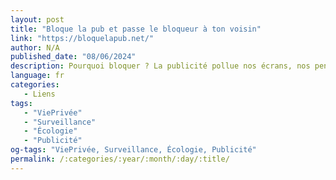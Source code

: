 ```yaml
---
layout: post
title: "Bloque la pub et passe le bloqueur à ton voisin"
link: "https://bloquelapub.net/"
author: N/A
published_date: "08/06/2024"
description: Pourquoi bloquer ? La publicité pollue nos écrans, nos pensées et nous impose une vision stéréotypée de la société.
language: fr
categories:
   - Liens
tags:
   - "ViePrivée"
   - "Surveillance"
   - "Écologie"
   - "Publicité"
og-tags: "ViePrivée, Surveillance, Écologie, Publicité"
permalink: /:categories/:year/:month/:day/:title/
---
```

